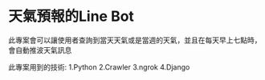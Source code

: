 # 天氣預報的Line Bot

此專案會可以讓使用者查詢到當天天氣或是當週的天氣，並且在每天早上七點時，會自動推波天氣訊息

此專案用到的技術:
1.Python
2.Crawler
3.ngrok
4.Django
